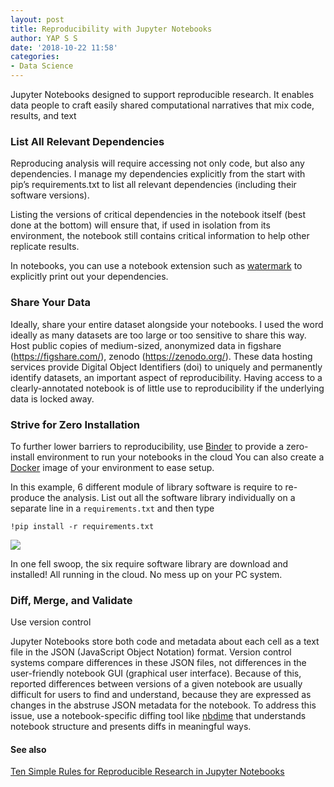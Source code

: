 ```yaml
---
layout: post
title: Reproducibility with Jupyter Notebooks
author: YAP S S
date: '2018-10-22 11:58'
categories:
- Data Science
---
```


Jupyter Notebooks designed to support reproducible research. It enables data people to craft easily shared computational narratives that mix code, results, and text 

### List All Relevant Dependencies

Reproducing analysis will require accessing not only code, but also any dependencies. I manage my dependencies explicitly from the start with pip’s requirements.txt to list all relevant dependencies (including their software versions). 

Listing the versions of critical dependencies in the notebook itself (best done at the bottom) will ensure that, if used in isolation from its environment, the notebook still contains critical information to help other replicate results.

In notebooks, you can use a notebook extension such as [watermark](https://github.com/rasbt/watermark) to explicitly print out your dependencies. 

### Share Your Data

Ideally, share your entire dataset alongside your notebooks. I used the word ideally as many datasets
are too large or too sensitive to share this way.  Host public copies of medium-sized, anonymized data in 
figshare (https://figshare.com/), zenodo (https://zenodo.org/).  These data hosting services provide Digital Object Identifiers (doi) to uniquely and permanently identify datasets, an important aspect of reproducibility. Having access to a clearly-annotated notebook is of little use to reproducibility if the underlying data is locked away.  

### Strive for Zero Installation 

To further lower barriers to reproducibility, use [Binder](https://mybinder.org/) to provide a zero-install environment to run your notebooks in the cloud You can also create a [Docker](https://hireyap.netlify.com/blog/the-business-of-container) image of your environment to ease setup. 

In this example, 6 different module of library software is require to re-produce the analysis. List out all the software library individually on a separate line in a `requirements.txt` and then type

`!pip install -r requirements.txt`

![](https://res.cloudinary.com/mryap/image/upload/v1540559529/pip-install-requirements.png)

In one fell swoop, the six require software library are download and installed! All running in the cloud. No mess up on your PC system. 

### Diff, Merge, and Validate

Use version control 

Jupyter Notebooks store both code and metadata about each cell as a text file in the JSON (JavaScript Object Notation) format. Version control systems compare differences in these JSON files, not differences in the user-friendly notebook GUI (graphical user interface). Because of this, reported differences between
versions of a given notebook are usually difficult for users to find and understand, because they
are expressed as changes in the abstruse JSON metadata for the notebook. To address this issue, use a notebook-specific diffing tool like [nbdime](https://github.com/jupyter/nbdime) that understands notebook structure and presents diffs in meaningful ways.

#### See also

[Ten Simple Rules for Reproducible Research in Jupyter
Notebooks](https://arxiv.org/ftp/arxiv/papers/1810/1810.08055.pdf)



